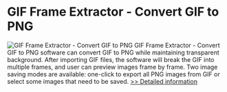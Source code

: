 # GIF Frame Extractor - Convert GIF to PNG
![GIF Frame Extractor - Convert GIF to PNG](https://mycommerce.akamaized.net/api/pimages/P300876864/BIG/300876864.PNG)
GIF Frame Extractor - Convert GIF to PNG software can convert GIF to PNG while maintaining transparent background. After importing GIF files, the software will break the GIF into multiple frames, and user can preview images frame by frame. Two image saving modes are available: one-click to export all PNG images from GIF or select some images that need to be saved.
[>> Detailed information](https://secure.shareit.com/shareit/product.html?productid=300876864&affiliateid=200057808)